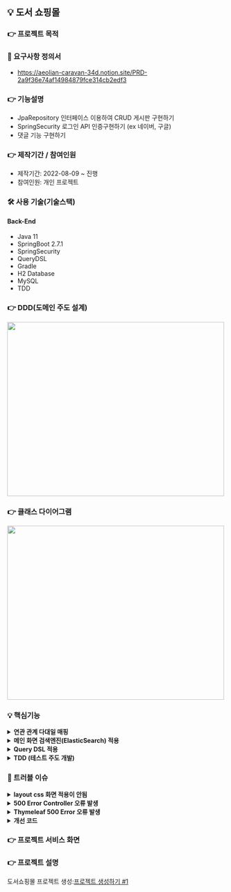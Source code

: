 ## 💡 도서 쇼핑몰

### 👉 프로젝트 목적 

### 📌 요구사항 정의서
+ https://aeolian-caravan-34d.notion.site/PRD-2a9f36e74af14984879fce314cb2edf3

### 👉 기능설명
+ JpaRepository 인터페이스 이용하여 CRUD 게시판 구현하기
+ SpringSecurity 로그인 API 인증구현하기 (ex 네이버, 구글)
+ 댓글 기능 구현하기

### 👉 제작기간 / 참여인원
+ 제작기간: 2022-08-09 ~ 진행
+ 참여인원: 개인 프로젝트

### 🛠 사용 기술(기술스택)
#### Back-End
+ Java 11
+ SpringBoot 2.7.1
+ SpringSecurity
+ QueryDSL
+ Gradle
+ H2 Database
+ MySQL
+ TDD

### 👉 DDD(도메인 주도 설계)
<img src="https://user-images.githubusercontent.com/58936137/183679108-33579fec-ff1c-428e-a42f-1b9df6e33c09.png" width="500px" height="400px">

### 👉 클래스 다이어그램

<img src="https://user-images.githubusercontent.com/58936137/183896119-20baa655-f7eb-4380-a921-c59ec8653f0a.png" width="500px" height="400px">

### 💡 핵심기능
<details>
<summary><b>연관 관계 다대일 매핑</b></summary>
<div markdown="2">

</div>
</details>

<details>
<summary><b>메인 화면 검색엔진(ElasticSearch) 적용</b></summary>
<div markdown="2">

</div>
</details>

<details>
<summary><b>Query DSL 적용</b></summary>
<div markdown="2">

</div>
</details>

<details>
<summary><b>TDD (테스트 주도 개발)</b></summary>
<div markdown="2">

</div>
</details>


### 📌 트러블 이슈
<details>
<summary><b>layout css 화면 적용이 안됨</b></summary>
<div markdown="2">

- layout:decorate="~{layouts/layout1}"
- 원인:

### 💡 해결방법
+ 

</div>
</details>



<details>
<summary><b>500 Error Controller 오류 발생</b></summary>
<div markdown="2">

- Caused by: java.lang.IllegalStateException: Ambiguous mapping. Cannot map 'restfulController' method  
- 원인: RestController과 MemberController @GetMapping(/login) url에 login 중복으로 오류 발생

### 💡 해결방법

<details>
<summary><b>기존 코드</b></summary>
<div markdown="2">

MemberController.class
~~~
    @GetMapping("/login")
    public String login(){

        return "member/memberLogin";
    }

~~~

</div>
</details>

<details>
<summary><b>개선 코드</b></summary>
<div markdown="2">

MemberController.class
~~~
    @GetMapping("/logins") // 수정 후 개선
    public String login(){

        return "member/memberLogin";
    }

~~~

</div>
</details>


</div>
</details>


<details>
<summary><b>Thymeleaf 500 Error 오류 발생</b></summary>
<div markdown="2">

    - Caused by: org.attoparser.ParseException: Error resolving template
    - 원인: Thymeleaf layout 설정 오류 
    
 ### 💡 해결방법

    <details>
    <summary><b>기존 코드</b></summary>
    <div markdown="2">

    memberLogin.html
    ~~~
    <html xmlns:th="http://www.thymeleaf.org"
      xmlns:layout="http://www.ultraq.net.nz/thymeleaf/layout"
      layout:decorate="~{layouts/layout1}"> // 500 Error 오류 발생
    ~~~

    </div>
</details>
    

<details>
    <summary><b>개선 코드</b></summary>
    <div markdown="2">

    memberLogin.html
    ~~~
    <html xmlns:th="http://www.thymeleaf.org"
      xmlns:layout="http://www.ultraq.net.nz/thymeleaf/layout"
      layout:decorate="~{layout/layout1}"> // layouts > layout 으로 수정 후 개선
    ~~~


    </div>
</details>
    
</div>
</details>
    

### 👉 프로젝트 서비스 화면

### 👉 프로젝트 설명
 
도서쇼핑몰 프로젝트 생성:<a href="https://pan2468.tistory.com/105">프로젝트 생성하기 #1</a>
  






